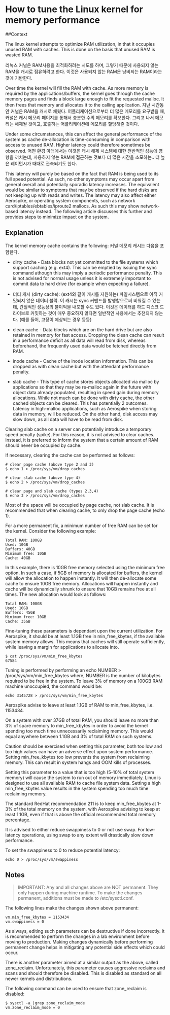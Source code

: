 # How to tune the Linux kernel for memory performance

##Context

The linux kernel attempts to optimize RAM utilization, in that it occupies unused RAM with caches. This is done on the basis that unused RAM is wasted RAM.

리눅스 커널은 RAM사용을 최적화하려는 시도를 하며, 그렇기 때문에 사용되지 않는 RAM을 캐시로 점유하려고 한다. 이것은 사용되지 않는 RAM은 낭비되는 RAM이라는 것에 기반한다.

Over time the kernel will fill the RAM with cache. As more memory is required by the applications/buffers, the kernel goes through the cache memory pages and finds a block large enough to fit the requested malloc. It then frees that memory and allocates it to the calling application.
지난 시간동안 커널은 RAM을 캐시로 채웠다. 어플리케이션으로부터 더 많은 메모리를 요구받을 때, 커널은 캐시 메모리 페이지를 통해서 충분한 수의 메모리를 확보한다. 그리고 나서 메모리는 해제될 것이고, 호출하는 어플리케이션에 메모리를 할당해줄 것이다.

Under some circumstances, this can affect the general performance of the system as cache de-allocation is time-consuming in comparison with access to unused RAM. Higher latency could therefore sometimes be observed.
어떤 환경 아래에서는 이것은 캐시 해제 시스템에 대한 전반적인 성능에 영향을 끼치는데, 사용하지 않는 RAM에 접근하는 것보다 더 많은 시간을 소모하는.. 더 높은 레이턴시가 때때로 관측되기도 한다.

This latency will purely be based on the fact that RAM is being used to its full speed potential. As such, no other symptoms may occur apart from general overall and potentially sporadic latency increases. The equivalent would be similar to symptoms that may be observed if the hard disks are not keeping up with reads and writes. The latency may also affect either Aerospike, or operating system components, such as network card/iptables/ebtables/iproute2 mallocs. As such this may show network-based latency instead. The following article discusses this further and provides steps to minimize impact on the system.

## Explanation

The kernel memory cache contains the following:
커널 메모리 캐시는 다음을 포함한다.

* dirty cache - Data blocks not yet committed to the file systems which support caching (e.g. ext4). This can be emptied by issuing the sync command athough this may imply a periodic performance penalty. This is not advised for normal usage unless it is extremely important to commit data to hard drive (for example when expecting a failure).
* 더티 캐시 (dirty cache): (ext4와 같이 캐시를 지원하는) 파일시스템으로 아직 커밋되지 않은 데이터 블럭. 이 캐시는 sync 커맨드를 발행함으로써 비워질 수 있는데, 간헐적인 성능상의 불이익을 내포할 수도 있다. 이것은 데이터를 하드 디스크 드라이브로 커밋하는 것이 매우 중요하지 않다면 일반적인 사용에서는 추천되지 않는다. (예를 들어, 고장이 예상되는 경우 등등) 

* clean cache - Data blocks which are on the hard drive but are also retained in memory for fast access. Dropping the clean cache can result in a performance deficit as all data will read from disk, whereas beforehand, the frequently used data would be fetched directly from RAM.
* inode cache - Cache of the inode location information. This can be dropped as with clean cache but with the attendant performance penalty.
* slab cache - This type of cache stores objects allocated via malloc by applications so that they may be re-malloc again in the future with object data already populated, resulting in speed gain during memory allocations.
While not much can be done with dirty cache, the other cached objects can be cleared. This has potentially 2 outcomes. Latency in high-malloc applications, such as Aerospike when storing data in memory, will be reduced. On the other hand, disk access may slow down, as all data will have to be read from disk.

Clearing slab cache on a server can potentially introduce a temporary speed penalty (spike). For this reason, it is not advised to clear caches. Instead, it is preferred to inform the system that a certain amount of RAM should never be occupied by cache.

If necessary, clearing the cache can be performed as follows:

```
# clear page cache (above type 2 and 3)
$ echo 1 > /proc/sys/vm/drop_caches
```
```
# clear slab cache (above type 4)
$ echo 2 > /proc/sys/vm/drop_caches
```
```
# clear page and slab cache (types 2,3,4)
$ echo 3 > /proc/sys/vm/drop_caches
```
Most of the space will be occupied by page cache, not slab cache. It is recommended that when clearing cache, to only drop the page cache (echo 1).

For a more permanent fix, a minimum number of free RAM can be set for the kernel. Consider the following example:
```
Total RAM: 100GB
Used: 10GB
Buffers: 40GB
Minimum free: 10GB
Cache: 40GB
```
In this example, there is 10GB free memory selected using the minimum free option. In such a case, if 5GB of memory is allocated for buffers, the kernel will allow the allocation to happen instantly. It will then de-allocate some cache to ensure 10GB free memory. Allocations will happen instantly and cache will be dynamically shrunk to ensure that 10GB remains free at all times. The new allocation would look as follows:
```
Total RAM: 100GB
Used: 10GB
Buffers: 45GB
Minimum free: 10GB
Cache: 35GB
```
Fine-tuning these parameters is dependant upon the current utilization. For Aerospike, it should be at least 1.1GB free in min_free_kbytes, if the available system memory allows. This means that caches will still operate sufficiently, while leaving a margin for applications to allocate into.
```
$ cat /proc/sys/vm/min_free_kbytes
67584
```
Tuning is performed by performing an echo NUMBER > /proc/sys/vm/min_free_kbytes where, NUMBER is the number of kilobytes required to be free in the system. To leave 3% of memory on a 100GB RAM machine unoccupied, the command would be:
```
echo 3145728 > /proc/sys/vm/min_free_kbytes
```
Aerospike advise to leave at least 1.1GB of RAM to min_free_kbytes, i.e. 1153434.

On a system with over 37GB of total RAM, you should leave no more than 3% of spare memory to min_free_kbytes in order to avoid the kernel spending too much time unnecessarily reclaiming memory. This would equal anywhere between 1.1GB and 3% of total RAM on such systems.

Caution should be exercised when setting this parameter, both too low and too high values can have an adverse effect upon system performance. Setting min_free_kbytes too low prevents the system from reclaiming memory. This can result in system hangs and OOM kills of processes.

Setting this parameter to a value that is too high (5-10% of total system memory) will cause the system to run out of memory immediately. Linux is designed to use all available RAM to cache file system data. Setting a high min_free_kbytes value results in the system spending too much time reclaiming memory.

The standard RedHat recommendation 211 is to keep min_free_kbytes at 1-3% of the total memory on the system, with Aerospike advising to keep at least 1.1GB, even if that is above the official recommended total memory percentage.

It is advised to either reduce swappiness to 0 or not use swap. For low-latency operations, using swap to any extent will drastically slow down performance.

To set the swappiness to 0 to reduce potential latency:
```
echo 0 > /proc/sys/vm/swappiness
```
## Notes

> IMPORTANT: Any and all changes above are NOT permanent. They only happen during machine runtime. To make the changes permanent, additions must be made to /etc/sysctl.conf.

The following lines make the changes shown above permanent:
```
vm.min_free_kbytes = 1153434
vm.swappiness = 0
```
As always, editing such parameters can be destructive if done incorrectly. It is recommended to perform the changes in a lab environment before moving to production. Making changes dynamically before performing permanent change helps in mitigating any potential side effects which could occur.

There is another parameter aimed at a similar output as the above, called zone_reclaim. Unfortunately, this parameter causes aggressive reclaims and scans and should therefore be disabled. This is disabled as standard on all newer kernels and distributions.

The following command can be used to ensure that zone_reclaim is disabled:
```
$ sysctl -a |grep zone_reclaim_mode
vm.zone_reclaim_mode = 0
```